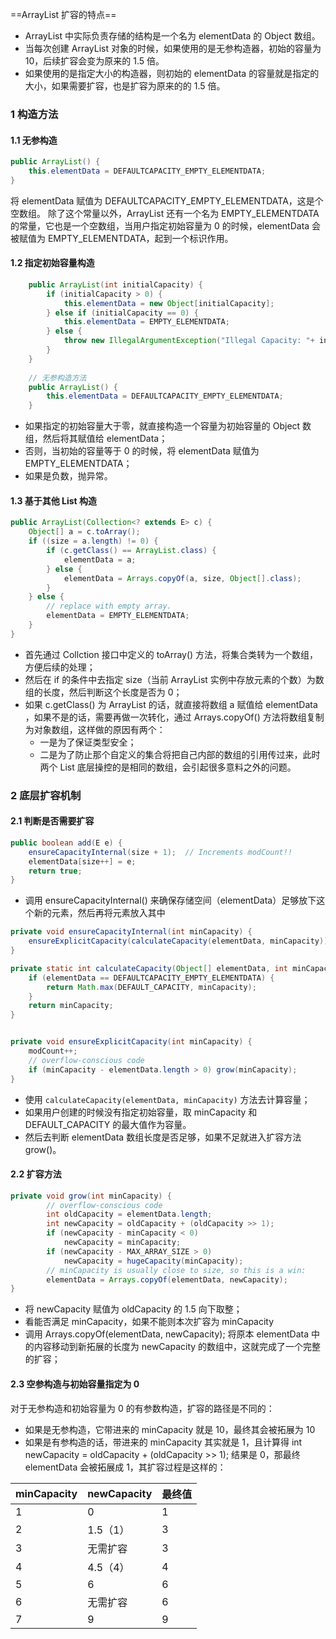 ==ArrayList 扩容的特点==
- ArrayList 中实际负责存储的结构是一个名为 elementData 的 Object 数组。
- 当每次创建 ArrayList 对象的时候，如果使用的是无参构造器，初始的容量为 10，后续扩容会变为原来的 1.5 倍。
- 如果使用的是指定大小的构造器，则初始的 elementData 的容量就是指定的大小，如果需要扩容，也是扩容为原来的的 1.5 倍。
### 1 构造方法
#### 1.1 无参构造
```java
public ArrayList() {
	this.elementData = DEFAULTCAPACITY_EMPTY_ELEMENTDATA;
}
```
将 elementData 赋值为 DEFAULTCAPACITY_EMPTY_ELEMENTDATA，这是个空数组。
除了这个常量以外，ArrayList 还有一个名为 EMPTY_ELEMENTDATA 的常量，它也是一个空数组，当用户指定初始容量为 0 的时候，elementData 会被赋值为 EMPTY_ELEMENTDATA，起到一个标识作用。

#### 1.2 指定初始容量构造
```java
    public ArrayList(int initialCapacity) {
        if (initialCapacity > 0) {
            this.elementData = new Object[initialCapacity];
        } else if (initialCapacity == 0) {
            this.elementData = EMPTY_ELEMENTDATA;
        } else {
            throw new IllegalArgumentException("Illegal Capacity: "+ initialCapacity);
        }
    }
    
    // 无参构造方法
    public ArrayList() {
        this.elementData = DEFAULTCAPACITY_EMPTY_ELEMENTDATA;
    }

```
- 如果指定的初始容量大于零，就直接构造一个容量为初始容量的 Object 数组，然后将其赋值给 elementData；
- 否则，当初始的容量等于 0 的时候，将 elementData 赋值为 EMPTY_ELEMENTDATA；
- 如果是负数，抛异常。
#### 1.3 基于其他 List 构造
```java
public ArrayList(Collection<? extends E> c) {
    Object[] a = c.toArray();
    if ((size = a.length) != 0) {
        if (c.getClass() == ArrayList.class) {
            elementData = a;
        } else {
            elementData = Arrays.copyOf(a, size, Object[].class);
        }
    } else {
        // replace with empty array.
        elementData = EMPTY_ELEMENTDATA;
    }
}
```
- 首先通过 Collction 接口中定义的 toArray() 方法，将集合类转为一个数组，方便后续的处理；
- 然后在 if 的条件中去指定 size（当前 ArrayList 实例中存放元素的个数）为数组的长度，然后判断这个长度是否为 0；
- 如果 c.getClass() 为 ArrayList 的话，就直接将数组 a 赋值给 elementData ，如果不是的话，需要再做一次转化，通过 Arrays.copyOf() 方法将数组复制为对象数组，这样做的原因有两个：
	- 一是为了保证类型安全；
	- 二是为了防止那个自定义的集合将把自己内部的数组的引用传过来，此时两个 List 底层操控的是相同的数组，会引起很多意料之外的问题。
### 2 底层扩容机制
#### 2.1 判断是否需要扩容
```java
public boolean add(E e) {
	ensureCapacityInternal(size + 1);  // Increments modCount!!
	elementData[size++] = e;
	return true;
}
```
- 调用 ensureCapacityInternal() 来确保存储空间（elementData）足够放下这个新的元素，然后再将元素放入其中

```java
private void ensureCapacityInternal(int minCapacity) {
	ensureExplicitCapacity(calculateCapacity(elementData, minCapacity));
}

private static int calculateCapacity(Object[] elementData, int minCapacity) {
	if (elementData == DEFAULTCAPACITY_EMPTY_ELEMENTDATA) {
		return Math.max(DEFAULT_CAPACITY, minCapacity);
	}
	return minCapacity;
}


private void ensureExplicitCapacity(int minCapacity) {
	modCount++;
	// overflow-conscious code
	if (minCapacity - elementData.length > 0) grow(minCapacity);
}
```
- 使用 `calculateCapacity(elementData, minCapacity)` 方法去计算容量；
- 如果用户创建的时候没有指定初始容量，取 minCapacity 和 DEFAULT_CAPACITY 的最大值作为容量。
- 然后去判断 elementData 数组长度是否足够，如果不足就进入扩容方法 grow()。
#### 2.2 扩容方法
```java
private void grow(int minCapacity) {
		// overflow-conscious code
		int oldCapacity = elementData.length;
		int newCapacity = oldCapacity + (oldCapacity >> 1);
		if (newCapacity - minCapacity < 0)
			newCapacity = minCapacity;
		if (newCapacity - MAX_ARRAY_SIZE > 0)
			newCapacity = hugeCapacity(minCapacity);
		// minCapacity is usually close to size, so this is a win:
		elementData = Arrays.copyOf(elementData, newCapacity);
}
```
- 将 newCapacity 赋值为 oldCapacity 的 1.5 向下取整；
- 看能否满足 minCapacity，如果不能则本次扩容为 minCapacity
- 调用 Arrays.copyOf(elementData, newCapacity); 将原本 elementData 中的内容移动到新拓展的长度为 newCapacity 的数组中，这就完成了一个完整的扩容；
#### 2.3 空参构造与初始容量指定为 0
对于无参构造和初始容量为 0 的有参数构造，扩容的路径是不同的：
- 如果是无参构造，它带进来的 minCapacity 就是 10，最终其会被拓展为 10
- 如果是有参构造的话，带进来的 minCapacity 其实就是 1，且计算得 int newCapacity = oldCapacity + (oldCapacity >> 1); 结果是 0，那最终 elementData 会被拓展成 1，其扩容过程是这样的：

|minCapacity|newCapacity|最终值|
|---|---|---|
|1|0|1|
|2|1.5（1）|3|
|3|无需扩容|3|
|4|4.5（4）|4|
|5|6|6|
|6|无需扩容|6|
|7|9|9|
